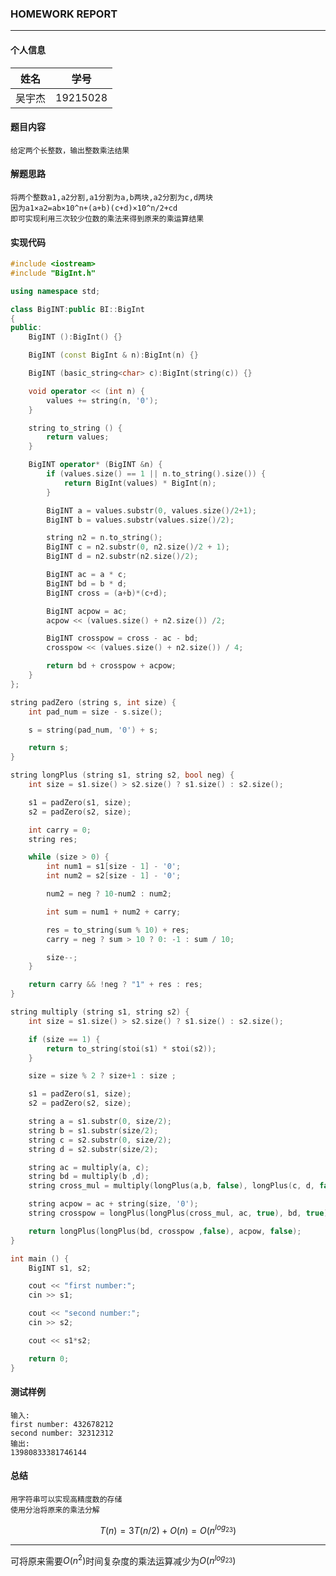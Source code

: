 ### HOMEWORK REPORT

---

#### 个人信息

 姓名 | 学号 
 :---: | :---:
 吴宇杰 | 19215028
 
#### 题目内容
 
    给定两个长整数，输出整数乘法结果
    
#### 解题思路

    将两个整数a1,a2分割,a1分割为a,b两块,a2分割为c,d两块
    因为a1×a2=ab×10^n+(a+b)(c+d)×10^n/2+cd
    即可实现利用三次较少位数的乘法来得到原来的乘运算结果
    
#### 实现代码

```c++ 
#include <iostream>
#include "BigInt.h"

using namespace std;

class BigINT:public BI::BigInt
{
public:
    BigINT ():BigInt() {}

    BigINT (const BigInt & n):BigInt(n) {}

    BigINT (basic_string<char> c):BigInt(string(c)) {}

    void operator << (int n) {
        values += string(n, '0');
    }

    string to_string () {
        return values;
    }

    BigINT operator* (BigINT &n) {
        if (values.size() == 1 || n.to_string().size()) {
            return BigInt(values) * BigInt(n);
        }

        BigINT a = values.substr(0, values.size()/2+1);
        BigINT b = values.substr(values.size()/2);

        string n2 = n.to_string();
        BigINT c = n2.substr(0, n2.size()/2 + 1);
        BigINT d = n2.substr(n2.size()/2);

        BigINT ac = a * c;
        BigINT bd = b * d;
        BigINT cross = (a+b)*(c+d);

        BigINT acpow = ac;
        acpow << (values.size() + n2.size()) /2;

        BigINT crosspow = cross - ac - bd;
        crosspow << (values.size() + n2.size()) / 4;

        return bd + crosspow + acpow;
    }
};

string padZero (string s, int size) {
    int pad_num = size - s.size();

    s = string(pad_num, '0') + s;

    return s;
}

string longPlus (string s1, string s2, bool neg) {
    int size = s1.size() > s2.size() ? s1.size() : s2.size();

    s1 = padZero(s1, size);
    s2 = padZero(s2, size);

    int carry = 0;
    string res;

    while (size > 0) {
        int num1 = s1[size - 1] - '0';
        int num2 = s2[size - 1] - '0';

        num2 = neg ? 10-num2 : num2;

        int sum = num1 + num2 + carry;

        res = to_string(sum % 10) + res;
        carry = neg ? sum > 10 ? 0: -1 : sum / 10;

        size--;
    }

    return carry && !neg ? "1" + res : res;
}

string multiply (string s1, string s2) {
    int size = s1.size() > s2.size() ? s1.size() : s2.size();

    if (size == 1) {
        return to_string(stoi(s1) * stoi(s2));
    }

    size = size % 2 ? size+1 : size ;

    s1 = padZero(s1, size);
    s2 = padZero(s2, size);

    string a = s1.substr(0, size/2);
    string b = s1.substr(size/2);
    string c = s2.substr(0, size/2);
    string d = s2.substr(size/2);

    string ac = multiply(a, c);
    string bd = multiply(b ,d);
    string cross_mul = multiply(longPlus(a,b, false), longPlus(c, d, false));

    string acpow = ac + string(size, '0');
    string crosspow = longPlus(longPlus(cross_mul, ac, true), bd, true) + string(size / 2, '0');

    return longPlus(longPlus(bd, crosspow ,false), acpow, false);
}

int main () {
    BigINT s1, s2;

    cout << "first number:";
    cin >> s1;

    cout << "second number:";
    cin >> s2;

    cout << s1*s2;

    return 0;
}
```

#### 测试样例

    输入:
    first number: 432678212
    second number: 32312312
    输出:
    13980833381746144

#### 总结

    用字符串可以实现高精度数的存储
    使用分治将原来的乘法分解

$$
T(n)=3T(n/2)+O(n)=O(n^{log_23})
$$

---

可将原来需要$O(n^2)$时间复杂度的乘法运算减少为$O(n^{log_23})$
